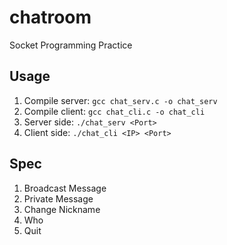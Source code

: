 # chatroom

Socket Programming Practice

## Usage

1. Compile server: `gcc chat_serv.c -o chat_serv`
2. Compile client: `gcc chat_cli.c -o chat_cli`
3. Server side: `./chat_serv <Port>`
4. Client side: `./chat_cli <IP> <Port>`

## Spec

1. Broadcast Message
2. Private Message
3. Change Nickname
4. Who
5. Quit

